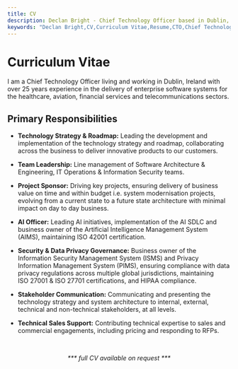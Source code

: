 ```yaml
---
title: CV
description: Declan Bright - Chief Technology Officer based in Dublin, Ireland.
keywords: "Declan Bright,CV,Curriculum Vitae,Resume,CTO,Chief Technology Officer,Chief Software Architect,AI Officer,ArchiMate,ISO 27001,ISO 27701,ISO 42001,IASA,ITABok,Dublin"
---
```


# Curriculum Vitae

I am a Chief Technology Officer living and working in Dublin, Ireland with over <span id="years-experience">25</span> years experience in the delivery of enterprise software systems for the healthcare, aviation, financial services and telecommunications sectors.

## Primary Responsibilities

- **Technology Strategy & Roadmap:** Leading the development and implementation of the technology strategy and roadmap, collaborating across the business to deliver innovative products to our customers.

- **Team Leadership:** Line management of Software Architecture & Engineering, IT Operations & Information Security teams.

- **Project Sponsor:** Driving key projects, ensuring delivery of business value on time and within budget i.e. system modernisation projects, evolving from a current state to a future state architecture with minimal impact on day to day business.

- **AI Officer:** Leading AI initiatives, implementation of the AI SDLC and business owner of the Artificial Intelligence Management System (AIMS), maintaining ISO&nbsp;42001 certification.

- **Security &amp; Data Privacy Governance:** Business owner of the Information Security Management System (ISMS) and Privacy Information Management System (PIMS), ensuring compliance with data privacy regulations across multiple global jurisdictions, maintaining ISO&nbsp;27001 & ISO&nbsp;27701 certifications, and HIPAA compliance.

- **Stakeholder Communication:** Communicating and presenting the technology strategy and system architecture to internal, external, technical and non-technical stakeholders, at all levels.

- **Technical Sales Support:** Contributing technical expertise to sales and commercial engagements, including pricing and responding to RFPs.

<br />
<p style="text-align:center">
    <i>*** full CV available on request ***</i>
</p>

<script>
    const yrs = document.getElementById("years-experience");
    yrs.innerHTML = new Date().getFullYear() - 1999;
</script>